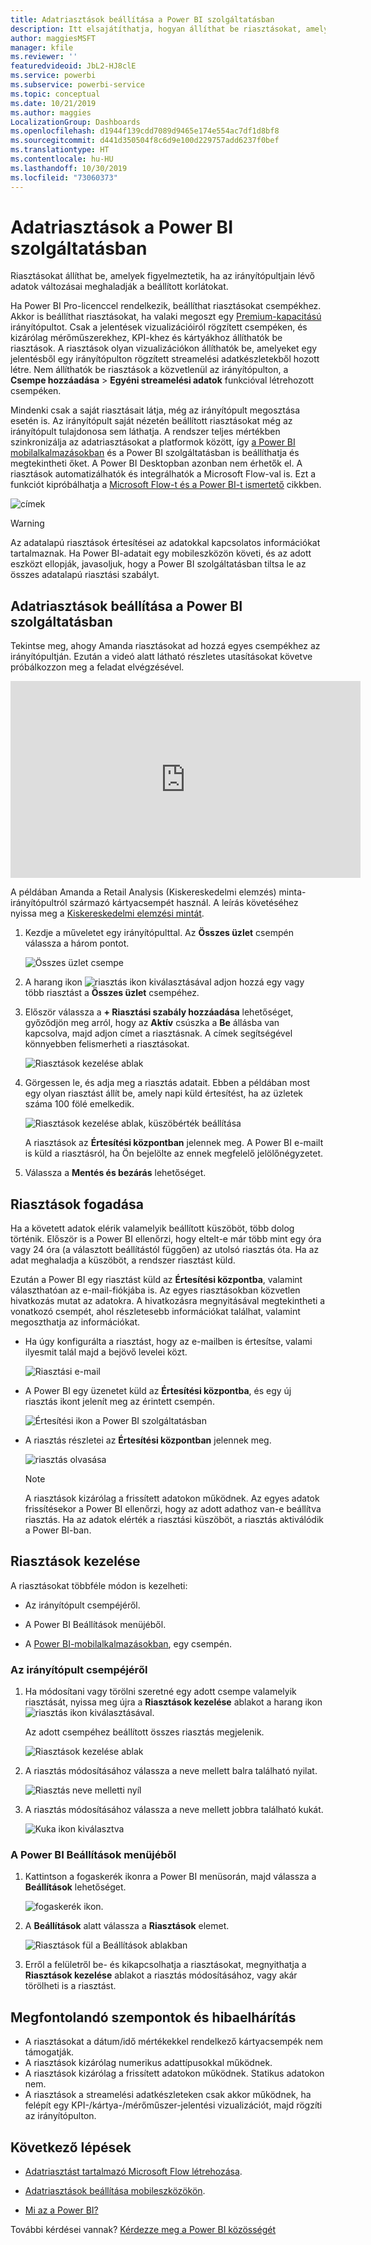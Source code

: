 ```yaml
---
title: Adatriasztások beállítása a Power BI szolgáltatásban
description: Itt elsajátíthatja, hogyan állíthat be riasztásokat, amelyek figyelmeztetik, ha az irányítópultjain lévő adatok változásai meghaladják a Microsoft Power BI szolgáltatásban beállított korlátokat.
author: maggiesMSFT
manager: kfile
ms.reviewer: ''
featuredvideoid: JbL2-HJ8clE
ms.service: powerbi
ms.subservice: powerbi-service
ms.topic: conceptual
ms.date: 10/21/2019
ms.author: maggies
LocalizationGroup: Dashboards
ms.openlocfilehash: d1944f139cdd7089d9465e174e554ac7df1d8bf8
ms.sourcegitcommit: d441d350504f8c6d9e100d229757add6237f0bef
ms.translationtype: HT
ms.contentlocale: hu-HU
ms.lasthandoff: 10/30/2019
ms.locfileid: "73060373"
---
```

# <a name="data-alerts-in-the-power-bi-service"></a>Adatriasztások a Power BI szolgáltatásban

Riasztásokat állíthat be, amelyek figyelmeztetik, ha az irányítópultjain lévő adatok változásai meghaladják a beállított korlátokat.

Ha Power BI Pro-licenccel rendelkezik, beállíthat riasztásokat csempékhez. Akkor is beállíthat riasztásokat, ha valaki megoszt egy [Premium-kapacitású](service-premium-what-is.md) irányítópultot. Csak a jelentések vizualizációiról rögzített csempéken, és kizárólag mérőműszerekhez, KPI-khez és kártyákhoz állíthatók be riasztások. A riasztások olyan vizualizációkon állíthatók be, amelyeket egy jelentésből egy irányítópulton rögzített streamelési adatkészletekből hozott létre. Nem állíthatók be riasztások a közvetlenül az irányítópulton, a **Csempe hozzáadása** > **Egyéni streamelési adatok** funkcióval létrehozott csempéken.

Mindenki csak a saját riasztásait látja, még az irányítópult megosztása esetén is. Az irányítópult saját nézetén beállított riasztásokat még az irányítópult tulajdonosa sem láthatja. A rendszer teljes mértékben szinkronizálja az adatriasztásokat a platformok között, így [a Power BI mobilalkalmazásokban](consumer/mobile/mobile-set-data-alerts-in-the-mobile-apps.md) és a Power BI szolgáltatásban is beállíthatja és megtekintheti őket. A Power BI Desktopban azonban nem érhetők el. A riasztások automatizálhatók és integrálhatók a Microsoft Flow-val is. Ezt a funkciót kipróbálhatja a [Microsoft Flow-t és a Power BI-t ismertető](service-flow-integration.md) cikkben.

![címek](media/service-set-data-alerts/powerbi-alert-types-new.png)

> [!WARNING]
> Az adatalapú riasztások értesítései az adatokkal kapcsolatos információkat tartalmaznak. Ha Power BI-adatait egy mobileszközön követi, és az adott eszközt ellopják, javasoljuk, hogy a Power BI szolgáltatásban tiltsa le az összes adatalapú riasztási szabályt.

## <a name="set-data-alerts-in-the-power-bi-service"></a>Adatriasztások beállítása a Power BI szolgáltatásban

Tekintse meg, ahogy Amanda riasztásokat ad hozzá egyes csempékhez az irányítópultján. Ezután a videó alatt látható részletes utasításokat követve próbálkozzon meg a feladat elvégzésével.

<iframe width="560" height="315" src="https://www.youtube.com/embed/JbL2-HJ8clE" frameborder="0" allowfullscreen></iframe>

A példában Amanda a Retail Analysis (Kiskereskedelmi elemzés) minta-irányítópultról származó kártyacsempét használ. A leírás követéséhez nyissa meg a [Kiskereskedelmi elemzési mintát](sample-retail-analysis.md#get-the-content-pack-for-this-sample).

1. Kezdje a műveletet egy irányítópulttal. Az **Összes üzlet** csempén válassza a három pontot.

   ![Összes üzlet csempe](media/service-set-data-alerts/powerbi-card.png)

1. A harang ikon ![riasztás ikon](media/service-set-data-alerts/power-bi-bell-icon.png) kiválasztásával adjon hozzá egy vagy több riasztást a **Összes üzlet** csempéhez.

1. Először válassza a **+ Riasztási szabály hozzáadása** lehetőséget, győződjön meg arról, hogy az **Aktív** csúszka a **Be** állásba van kapcsolva, majd adjon címet a riasztásnak. A címek segítségével könnyebben felismerheti a riasztásokat.

   ![Riasztások kezelése ablak](media/service-set-data-alerts/powerbi-alert-title.png)

1. Görgessen le, és adja meg a riasztás adatait.  Ebben a példában most egy olyan riasztást állít be, amely napi küld értesítést, ha az üzletek száma 100 fölé emelkedik.

   ![Riasztások kezelése ablak, küszöbérték beállítása](media/service-set-data-alerts/power-bi-set-alert-details.png)

    A riasztások az **Értesítési központban** jelennek meg. A Power BI e-mailt is küld a riasztásról, ha Ön bejelölte az ennek megfelelő jelölőnégyzetet.

1. Válassza a **Mentés és bezárás** lehetőséget.

## <a name="receiving-alerts"></a>Riasztások fogadása

Ha a követett adatok elérik valamelyik beállított küszöböt, több dolog történik. Először is a Power BI ellenőrzi, hogy eltelt-e már több mint egy óra vagy 24 óra (a választott beállítástól függően) az utolsó riasztás óta. Ha az adat meghaladja a küszöböt, a rendszer riasztást küld.

Ezután a Power BI egy riasztást küld az **Értesítési központba**, valamint választhatóan az e-mail-fiókjába is. Az egyes riasztásokban közvetlen hivatkozás mutat az adatokra. A hivatkozásra megnyitásával megtekintheti a vonatkozó csempét, ahol részletesebb információkat találhat, valamint megoszthatja az információkat.  

* Ha úgy konfigurálta a riasztást, hogy az e-mailben is értesítse, valami ilyesmit talál majd a bejövő levelei közt.

   ![Riasztási e-mail](media/service-set-data-alerts/powerbi-alerts-email.png)

* A Power BI egy üzenetet küld az **Értesítési központba**, és egy új riasztás ikont jelenít meg az érintett csempén.

   ![Értesítési ikon a Power BI szolgáltatásban](media/service-set-data-alerts/powerbi-alert-notifications.png)

* A riasztás részletei az **Értesítési központban** jelennek meg.

    ![riasztás olvasása](media/service-set-data-alerts/powerbi-alert-notification.png)

   > [!NOTE]
   > A riasztások kizárólag a frissített adatokon működnek. Az egyes adatok frissítésekor a Power BI ellenőrzi, hogy az adott adathoz van-e beállítva riasztás. Ha az adatok elérték a riasztási küszöböt, a riasztás aktiválódik a Power BI-ban.

## <a name="managing-alerts"></a>Riasztások kezelése

A riasztásokat többféle módon is kezelheti:

* Az irányítópult csempéjéről.

* A Power BI Beállítások menüjéből.

* A [Power BI-mobilalkalmazásokban](consumer/mobile/mobile-set-data-alerts-in-the-mobile-apps.md), egy csempén.

### <a name="from-the-dashboard-tile"></a>Az irányítópult csempéjéről

1. Ha módosítani vagy törölni szeretné egy adott csempe valamelyik riasztását, nyissa meg újra a **Riasztások kezelése** ablakot a harang ikon ![riasztás ikon](media/service-set-data-alerts/power-bi-bell-icon.png) kiválasztásával.

    Az adott csempéhez beállított összes riasztás megjelenik.

    ![Riasztások kezelése ablak](media/service-set-data-alerts/powerbi-see-alerts.png)

1. A riasztás módosításához válassza a neve mellett balra található nyilat.

    ![Riasztás neve melletti nyíl](media/service-set-data-alerts/powerbi-see-alerts-arrow.png)

1. A riasztás módosításához válassza a neve mellett jobbra található kukát.

      ![Kuka ikon kiválasztva](media/service-set-data-alerts/powerbi-see-alerts-delete.png)

### <a name="from-the-power-bi-settings-menu"></a>A Power BI Beállítások menüjéből

1. Kattintson a fogaskerék ikonra a Power BI menüsorán, majd válassza a **Beállítások** lehetőséget.

    ![fogaskerék ikon](media/service-set-data-alerts/powerbi-gear-icon.png).

1. A **Beállítások** alatt válassza a **Riasztások** elemet.

    ![Riasztások fül a Beállítások ablakban](media/service-set-data-alerts/powerbi-alert-settings.png)

1. Erről a felületről be- és kikapcsolhatja a riasztásokat, megnyithatja a **Riasztások kezelése** ablakot a riasztás módosításához, vagy akár törölheti is a riasztást.

## <a name="considerations-and-troubleshooting"></a>Megfontolandó szempontok és hibaelhárítás

* A riasztásokat a dátum/idő mértékekkel rendelkező kártyacsempék nem támogatják.
* A riasztások kizárólag numerikus adattípusokkal működnek.
* A riasztások kizárólag a frissített adatokon működnek. Statikus adatokon nem.
* A riasztások a streamelési adatkészleteken csak akkor működnek, ha felépít egy KPI-/kártya-/mérőműszer-jelentési vizualizációt, majd rögzíti az irányítópulton.


## <a name="next-steps"></a>Következő lépések

* [Adatriasztást tartalmazó Microsoft Flow létrehozása](service-flow-integration.md).

* [Adatriasztások beállítása mobileszközökön](consumer/mobile/mobile-set-data-alerts-in-the-mobile-apps.md).

* [Mi az a Power BI?](fundamentals/power-bi-overview.md)

További kérdései vannak? [Kérdezze meg a Power BI közösségét](http://community.powerbi.com/)
